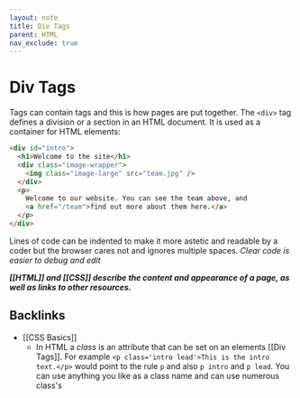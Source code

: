 ```yaml
---
layout: note
title: Div Tags
parent: HTML
nav_exclude: true
---
```


# Div Tags

Tags can contain tags and this is how pages are put together. The `<div>` tag defines a division or a section in an HTML document. It is used as a container for HTML elements:

```html
<div id="intro">
  <h1>Welcome to the site</h1>
  <div class="image-wrapper">
    <img class="image-large" src="team.jpg" />
  </div>
  <p>
    Welcome to our website. You can see the team above, and
    <a href="/team">find out more about them here.</a>
  </p>
</div>
```

Lines of code can be indented to make it more astetic and readable by a coder but the browser cares not and ignores multiple spaces. _Clear code is easier to debug and edit_

**_[[HTML]] and [[CSS]] describe the content and appearance of a page, as well as links to other resources._**
## Backlinks
* [[CSS Basics]]
	* In HTML a *class* is an attribute that can be set on an elements [[Div Tags]]. For example `<p class='intro lead'>This is the intro text.</p>` would point to the rule `p` and also `p intro` and `p lead`. You can use anything you like as a class name and can use numerous class's

